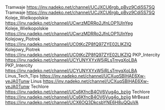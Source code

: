 Tramwaje    https://inv.nadeko.net/channel/UCJXCU6rgb_pBvz9Cdi5S7SQ
Tramwaje    https://inv.nadeko.net/channel/UCJXCU6rgb_pBvz9Cdi5S7SQ
Koleje_Wielkopolskie    https://inv.nadeko.net/channel/UCwrzMDRRo2JfnLOP1UlnYeg
Koleje_Wielkopolskie    https://inv.nadeko.net/channel/UCwrzMDRRo2JfnLOP1UlnYeg
Kolejowy_Piotrek    https://inv.nadeko.net/channel/UC0tKcZP8fQ97ZYE02LIKZIQ
Kolejowy_Piotrek    https://inv.nadeko.net/channel/UC0tKcZP8fQ97ZYE02LIKZIQ
PKP_Intercity    https://inv.nadeko.net/channel/UCYUNYXYxW5iRLsTmyqXoLBA
PKP_Intercity    https://inv.nadeko.net/channel/UCYUNYXYxW5iRLsTmyqXoLBA
Linus_Tech_Tips    https://inv.nadeko.net/channel/UCXuqSBlHAE6Xw-yeJA0Tunw
Linus    https://inv.nadeko.net/channel/UCXuqSBlHAE6Xw-yeJA0Tunw
Techlore    https://inv.nadeko.net/channel/UCs6KfncB4OV6Vug4o_bzijg
Techlore    https://inv.nadeko.net/channel/UCs6KfncB4OV6Vug4o_bzijg
MrBeast    https://inv.nadeko.net/channel/UCX6OQ3DkcsbYNE6H8uQQuVA
